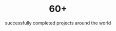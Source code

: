 ---
order: 1
title: 60+
subtitle: successfully completed projects around the world
background: facts2
---
